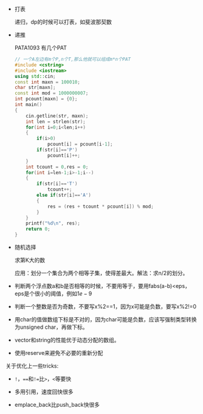 * 打表

  递归，dp的时候可以打表，如斐波那契数

* 递推

  PATA1093 有几个PAT

  ```c++
  // 一个A左边有m个P,n个T,那么他就可以组成m*n个PAT
  #include <cstring>
  #include <iostream>
  using std::cin;
  const int maxn = 100010;
  char str[maxn];
  const int mod = 1000000007;
  int pcount[maxn] = {0};
  int main()
  {
      cin.getline(str, maxn);
      int len = strlen(str);
      for(int i=0;i<len;i++)
      {
          if(i>0)
              pcount[i] = pcount[i-1];
          if(str[i]=='P')
              pcount[i]++;
      }
      int tcount = 0,res = 0;
      for(int i=len-1;i>-1;i--)
      {
          if(str[i]=='T')
              tcount++;
          else if(str[i]=='A')
          {
              res = (res + tcount * pcount[i]) % mod;
          }
      }
      printf("%d\n", res);
      return 0;
  }
  ```

* 随机选择

  求第K大的数

  应用：划分一个集合为两个相等子集，使得差最大。解法：求n/2的划分。
  
* 判断两个浮点数a和b是否相等的时候，不要用等于，要用fabs(a-b)<eps，eps是个很小的阈值，例如$1e-9$

* 判断一个整数是否为奇数，不要写x%2==1，因为x可能是负数，要写x%2!=0

* 用char的值做数组下标是不对的，因为char可能是负数，应该写强制类型转换为unsigned char，再做下标。

* vector和string的性能优于动态分配的数组。

* 使用reserve来避免不必要的重新分配

关于优化上一些tricks:

* `!`，`==`和`!=`比`>`，`<`等要快

* 多用引用，速度回快很多

* emplace_back比push_back快很多

